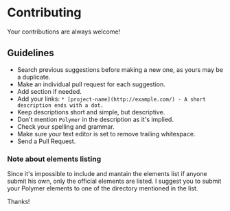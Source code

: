 # Contributing

Your contributions are always welcome!

## Guidelines

* Search previous suggestions before making a new one, as yours may be a duplicate.
* Make an individual pull request for each suggestion.
* Add section if needed.
* Add your links: `* [project-name](http://example.com/) - A short description ends with a dot.`
* Keep descriptions short and simple, but descriptive.
* Don't mention `Polymer` in the description as it's implied.
* Check your spelling and grammar.
* Make sure your text editor is set to remove trailing whitespace.
* Send a Pull Request.

### Note about elements listing
Since it's impossible to include and mantain the elements list if anyone submit his own, only the official elements are listed. I suggest you to submit your Polymer elements to one of the directory mentioned in the list.

Thanks!
